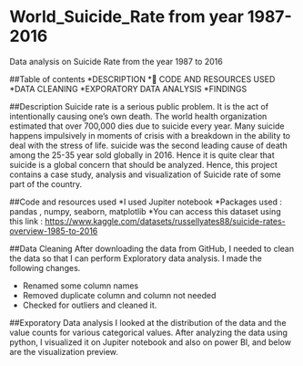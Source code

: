# World_Suicide_Rate from year 1987-2016
Data analysis on Suicide Rate from the year 1987 to 2016

##Table of contents
*DESCRIPTION
*	CODE AND RESOURCES USED
*DATA CLEANING
*EXPORATORY DATA ANALYSIS
*FINDINGS

##Description 
Suicide rate is a serious public problem. It is the act of intentionally causing one’s own death. The world health organization estimated that over 700,000 dies due to suicide every year. Many suicide happens impulsively in moments of crisis with a breakdown in the ability to deal with the stress of life. suicide was the second leading cause of death among the 25-35 year sold globally in 2016. Hence it is quite clear that suicide is a global concern that should be analyzed.
Hence, this project contains a case study, analysis and visualization of Suicide rate of some part of the country. 

##Code and resources used
*I used Jupiter notebook
*Packages used : pandas , numpy, seaborn, matplotlib
*You can access this dataset using this link : https://www.kaggle.com/datasets/russellyates88/suicide-rates-overview-1985-to-2016

##Data Cleaning
After downloading the data from GitHub, I needed to clean the data so that I can perform Exploratory data analysis. I made the following changes. 
*	Renamed some column names 
*	Removed duplicate column and column not needed
*	Checked for outliers and cleaned it.

##Exporatory Data analysis
I looked at the distribution of the data and the value counts for various categorical values. After analyzing the data using python, I visualized it on Jupiter notebook and also on power BI, and below are the visualization preview.

